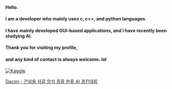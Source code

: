 #### Hello. 
#### I am a developer who mainly uses c, c++, and python languages.
#### I have mainly developed GUI-based applications, and I have recently been studying AI.
#### Thank you for visiting my profile, 
#### and any kind of contact is always welcome. lol

[![Kaggle](https://img.shields.io/badge/Kaggle-Profile-blue?logo=kaggle&style=flat-square)](https://www.kaggle.com/damiroan)



[Dacon - 건설용 자갈 암석 종류 분류 AI 경진대회](https://github.com/AndaCondaa/Dacon_Gravel)
